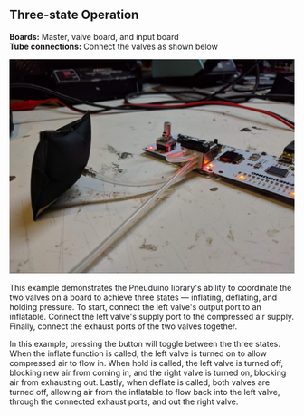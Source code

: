 ## Three-state Operation
**Boards:** Master, valve board, and input board</br>
**Tube connections:** Connect the valves as shown below

 ![](../images/ThreeState.jpg)

This example demonstrates the Pneuduino library&#39;s ability to coordinate the two valves on a board to achieve three states — inflating, deflating, and holding pressure. To start, connect the left valve&#39;s output port to an inflatable. Connect the left valve&#39;s supply port to the compressed air supply. Finally, connect the exhaust ports of the two valves together.

In this example, pressing the button will toggle between the three states. When the inflate function is called, the left valve is turned on to allow compressed air to flow in. When hold is called, the left valve is turned off, blocking new air from coming in, and the right valve is turned on, blocking air from exhausting out. Lastly, when deflate is called, both valves are turned off, allowing air from the inflatable to flow back into the left valve, through the connected exhaust ports, and out the right valve.

